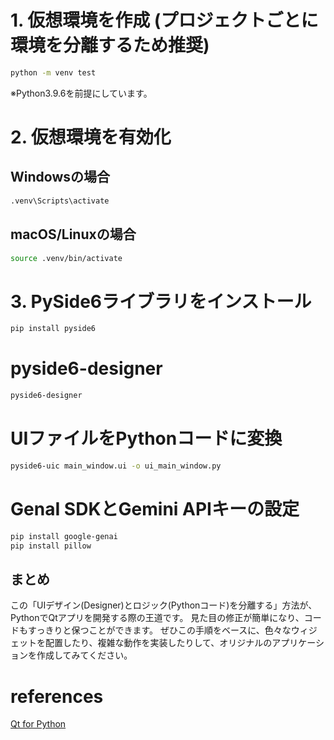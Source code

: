 # 1. 仮想環境を作成 (プロジェクトごとに環境を分離するため推奨)

```bash
python -m venv test
```

※Python3.9.6を前提にしています。

# 2. 仮想環境を有効化

## Windowsの場合

```bash
.venv\Scripts\activate
```

## macOS/Linuxの場合

```bash
source .venv/bin/activate
```

# 3. PySide6ライブラリをインストール

```bash
pip install pyside6
```

# pyside6-designer

```bash
pyside6-designer
```

# UIファイルをPythonコードに変換

```bash
pyside6-uic main_window.ui -o ui_main_window.py
```

# GenaI SDKとGemini APIキーの設定

```bash
pip install google-genai
pip install pillow
```

## まとめ

この「UIデザイン(Designer)とロジック(Pythonコード)を分離する」方法が、PythonでQtアプリを開発する際の王道です。
見た目の修正が簡単になり、コードもすっきりと保つことができます。
ぜひこの手順をベースに、色々なウィジェットを配置したり、複雑な動作を実装したりして、オリジナルのアプリケーションを作成してみてください。

# references

[Qt for Python](https://wiki.qt.io/Qt_for_Python)
